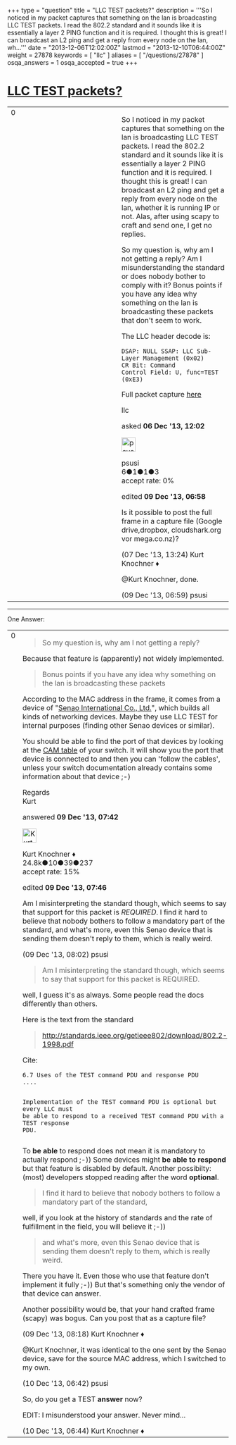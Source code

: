 +++
type = "question"
title = "LLC TEST packets?"
description = '''So I noticed in my packet captures that something on the lan is broadcasting LLC TEST packets. I read the 802.2 standard and it sounds like it is essentially a layer 2 PING function and it is required. I thought this is great! I can broadcast an L2 ping and get a reply from every node on the lan, wh...'''
date = "2013-12-06T12:02:00Z"
lastmod = "2013-12-10T06:44:00Z"
weight = 27878
keywords = [ "llc" ]
aliases = [ "/questions/27878" ]
osqa_answers = 1
osqa_accepted = true
+++

<div class="headNormal">

# [LLC TEST packets?](/questions/27878/llc-test-packets)

</div>

<div id="main-body">

<div id="askform">

<table id="question-table" style="width:100%;"><colgroup><col style="width: 50%" /><col style="width: 50%" /></colgroup><tbody><tr class="odd"><td style="width: 30px; vertical-align: top"><div class="vote-buttons"><span id="post-27878-upvote" class="ajax-command post-vote up" rel="nofollow" title="I like this post (click again to cancel)"> </span><div id="post-27878-score" class="post-score" title="current number of votes">0</div><span id="post-27878-downvote" class="ajax-command post-vote down" rel="nofollow" title="I dont like this post (click again to cancel)"> </span> <span id="favorite-mark" class="ajax-command favorite-mark" rel="nofollow" title="mark/unmark this question as favorite (click again to cancel)"> </span><div id="favorite-count" class="favorite-count"></div></div></td><td><div id="item-right"><div class="question-body"><p>So I noticed in my packet captures that something on the lan is broadcasting LLC TEST packets. I read the 802.2 standard and it sounds like it is essentially a layer 2 PING function and it is required. I thought this is great! I can broadcast an L2 ping and get a reply from every node on the lan, whether it is running IP or not. Alas, after using scapy to craft and send one, I get no replies.</p><p>So my question is, why am I not getting a reply? Am I misunderstanding the standard or does nobody bother to comply with it? Bonus points if you have any idea why something on the lan is broadcasting these packets that don't seem to work.</p><p>The LLC header decode is:</p><pre><code>DSAP: NULL SSAP: LLC Sub-Layer Management (0x02)
CR Bit: Command
Control Field: U, func=TEST (0xE3)</code></pre><p>Full packet capture <a href="https://drive.google.com/file/d/0ByOQJBpP4bDXWW9QWlZ1SVl0TTA/edit?usp=sharing">here</a></p></div><div id="question-tags" class="tags-container tags"><span class="post-tag tag-link-llc" rel="tag" title="see questions tagged &#39;llc&#39;">llc</span></div><div id="question-controls" class="post-controls"></div><div class="post-update-info-container"><div class="post-update-info post-update-info-user"><p>asked <strong>06 Dec '13, 12:02</strong></p><img src="https://secure.gravatar.com/avatar/f8c3cfd457dc8c60b71f0b0e5f7b90b1?s=32&amp;d=identicon&amp;r=g" class="gravatar" width="32" height="32" alt="psusi&#39;s gravatar image" /><p><span>psusi</span><br />
<span class="score" title="6 reputation points">6</span><span title="1 badges"><span class="badge1">●</span><span class="badgecount">1</span></span><span title="1 badges"><span class="silver">●</span><span class="badgecount">1</span></span><span title="3 badges"><span class="bronze">●</span><span class="badgecount">3</span></span><br />
<span class="accept_rate" title="Rate of the user&#39;s accepted answers">accept rate:</span> <span title="psusi has no accepted answers">0%</span></p></div><div class="post-update-info post-update-info-edited"><p><span> edited <strong>09 Dec '13, 06:58</strong> </span></p></div></div><div id="comments-container-27878" class="comments-container"><span id="27898"></span><div id="comment-27898" class="comment"><div id="post-27898-score" class="comment-score"></div><div class="comment-text"><p>Is it possible to post the full frame in a capture file (Google drive,dropbox, cloudshark.org vor mega.co.nz)?</p></div><div id="comment-27898-info" class="comment-info"><span class="comment-age">(07 Dec '13, 13:24)</span> <span class="comment-user userinfo">Kurt Knochner ♦</span></div></div><span id="27949"></span><div id="comment-27949" class="comment"><div id="post-27949-score" class="comment-score"></div><div class="comment-text"><p><span>@Kurt Knochner</span>, done.</p></div><div id="comment-27949-info" class="comment-info"><span class="comment-age">(09 Dec '13, 06:59)</span> <span class="comment-user userinfo">psusi</span></div></div></div><div id="comment-tools-27878" class="comment-tools"></div><div class="clear"></div><div id="comment-27878-form-container" class="comment-form-container"></div><div class="clear"></div></div></td></tr></tbody></table>

------------------------------------------------------------------------

<div class="tabBar">

<span id="sort-top"></span>

<div class="headQuestions">

One Answer:

</div>

</div>

<span id="27951"></span>

<div id="answer-container-27951" class="answer accepted-answer">

<table style="width:100%;"><colgroup><col style="width: 50%" /><col style="width: 50%" /></colgroup><tbody><tr class="odd"><td style="width: 30px; vertical-align: top"><div class="vote-buttons"><span id="post-27951-upvote" class="ajax-command post-vote up" rel="nofollow" title="I like this post (click again to cancel)"> </span><div id="post-27951-score" class="post-score" title="current number of votes">0</div><span id="post-27951-downvote" class="ajax-command post-vote down" rel="nofollow" title="I dont like this post (click again to cancel)"> </span> <span class="accept-answer on" rel="nofollow" title="psusi has selected this answer as the correct answer"> </span></div></td><td><div class="item-right"><div class="answer-body"><blockquote><p>So my question is, why am I not getting a reply?</p></blockquote><p>Because that feature is (apparently) not widely implemented.</p><blockquote><p>Bonus points if you have any idea why something on the lan is broadcasting these packets</p></blockquote><p>According to the MAC address in the frame, it comes from a device of "<a href="http://www.senao.com/English/">Senao International Co., Ltd.</a>", which builds all kinds of networking devices. Maybe they use LLC TEST for internal purposes (finding other Senao devices or similar).</p><p>You should be able to find the port of that devices by looking at the <a href="http://en.wikipedia.org/wiki/CAM_Table">CAM table</a> of your switch. It will show you the port that device is connected to and then you can 'follow the cables', unless your switch documentation already contains some information about that device ;-)</p><p>Regards<br />
Kurt</p></div><div class="answer-controls post-controls"></div><div class="post-update-info-container"><div class="post-update-info post-update-info-user"><p>answered <strong>09 Dec '13, 07:42</strong></p><img src="https://secure.gravatar.com/avatar/23b7bf5b13bc2c98b2e8aa9869ca5d75?s=32&amp;d=identicon&amp;r=g" class="gravatar" width="32" height="32" alt="Kurt%20Knochner&#39;s gravatar image" /><p><span>Kurt Knochner ♦</span><br />
<span class="score" title="24767 reputation points"><span>24.8k</span></span><span title="10 badges"><span class="badge1">●</span><span class="badgecount">10</span></span><span title="39 badges"><span class="silver">●</span><span class="badgecount">39</span></span><span title="237 badges"><span class="bronze">●</span><span class="badgecount">237</span></span><br />
<span class="accept_rate" title="Rate of the user&#39;s accepted answers">accept rate:</span> <span title="Kurt Knochner has 344 accepted answers">15%</span> </br></p></div><div class="post-update-info post-update-info-edited"><p><span> edited <strong>09 Dec '13, 07:46</strong> </span></p></div></div><div id="comments-container-27951" class="comments-container"><span id="27952"></span><div id="comment-27952" class="comment"><div id="post-27952-score" class="comment-score"></div><div class="comment-text"><p>Am I misinterpreting the standard though, which seems to say that support for this packet is <em>REQUIRED</em>. I find it hard to believe that nobody bothers to follow a mandatory part of the standard, and what's more, even this Senao device that is sending them doesn't reply to them, which is really weird.</p></div><div id="comment-27952-info" class="comment-info"><span class="comment-age">(09 Dec '13, 08:02)</span> <span class="comment-user userinfo">psusi</span></div></div><span id="27953"></span><div id="comment-27953" class="comment"><div id="post-27953-score" class="comment-score"></div><div class="comment-text"><blockquote><p>Am I misinterpreting the standard though, which seems to say that support for this packet is REQUIRED.</p></blockquote><p>well, I guess it's as always. Some people read the docs differently than others.</p><p>Here is the text from the standard</p><blockquote><p><a href="http://standards.ieee.org/getieee802/download/802.2-1998.pdf">http://standards.ieee.org/getieee802/download/802.2-1998.pdf</a></p></blockquote><p>Cite:</p><pre><code>6.7 Uses of the TEST command PDU and response PDU
....

Implementation of the TEST command PDU is optional but every LLC must be able to respond to a received TEST command PDU with a TEST response PDU. </code></pre><p>To <strong>be able</strong> to respond does not mean it is mandatory to actually respond ;-)) Some devices might <strong>be able to respond</strong> but that feature is disabled by default. Another possibilty: (most) developers stopped reading after the word <strong>optional</strong>.</p><blockquote><p>I find it hard to believe that nobody bothers to follow a mandatory part of the standard,</p></blockquote><p>well, if you look at the history of standards and the rate of fulfillment in the field, you will believe it ;-))</p><blockquote><p>and what's more, even this Senao device that is sending them doesn't reply to them, which is really weird.</p></blockquote><p>There you have it. Even those who use that feature don't implement it fully ;-)) But that's something only the vendor of that device can answer.</p><p>Another possibility would be, that your hand crafted frame (scapy) was bogus. Can you post that as a capture file?</p></div><div id="comment-27953-info" class="comment-info"><span class="comment-age">(09 Dec '13, 08:18)</span> <span class="comment-user userinfo">Kurt Knochner ♦</span></div></div><span id="27971"></span><div id="comment-27971" class="comment"><div id="post-27971-score" class="comment-score"></div><div class="comment-text"><p><span>@Kurt Knochner</span>, it was identical to the one sent by the Senao device, save for the source MAC address, which I switched to my own.</p></div><div id="comment-27971-info" class="comment-info"><span class="comment-age">(10 Dec '13, 06:42)</span> <span class="comment-user userinfo">psusi</span></div></div><span id="27972"></span><div id="comment-27972" class="comment"><div id="post-27972-score" class="comment-score"></div><div class="comment-text"><p>So, do you get a TEST <strong>answer</strong> now?</p><p>EDIT: I misunderstood your answer. Never mind...</p></div><div id="comment-27972-info" class="comment-info"><span class="comment-age">(10 Dec '13, 06:44)</span> <span class="comment-user userinfo">Kurt Knochner ♦</span></div></div></div><div id="comment-tools-27951" class="comment-tools"></div><div class="clear"></div><div id="comment-27951-form-container" class="comment-form-container"></div><div class="clear"></div></div></td></tr></tbody></table>

</div>

<div class="paginator-container-left">

</div>

</div>

</div>

